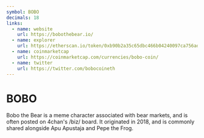 ```yaml
---
symbol: BOBO
decimals: 18
links:
  - name: website
    url: https://bobothebear.io/
  - name: explorer
    url: https://etherscan.io/token/0xb90b2a35c65dbc466b04240097ca756ad2005295
  - name: coinmarketcap
    url: https://coinmarketcap.com/currencies/bobo-coin/
  - name: twitter
    url: https://twitter.com/bobocoineth
---
```


# BOBO

Bobo the Bear is a meme character associated with bear markets, and is often posted on 4chan's /biz/ board. It originated in 2018, and is commonly shared alongside Apu Apustaja and Pepe the Frog.
